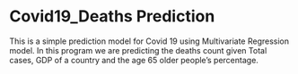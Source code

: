 ﻿# Covid19_Deaths Prediction
This is a simple prediction model for Covid 19 using Multivariate Regression model. In this program we are predicting the deaths count given Total cases, GDP of a country and the age 65 older people’s percentage. 
